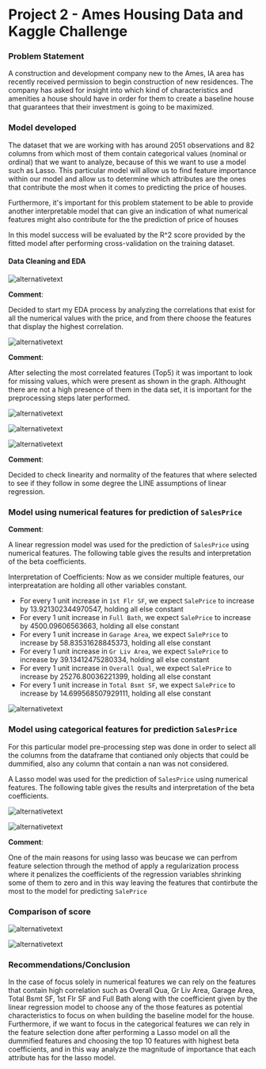 # Project 2 - Ames Housing Data and Kaggle Challenge

### Problem Statement

A construction and development company new to the Ames, IA area has recently received permission to begin construction of new residences. The company has asked for insight into which kind of characteristics and amenities a house should have in order for them to create a baseline house that guarantees that their investment is going to be maximized.


### Model developed

The dataset that we are working with has around 2051 observations  and 82 columns from which most of them contain categorical values (nominal or ordinal) that we want to analyze, because of this we want to use a model such as Lasso. This particular model will allow us to find feature importance within our model and allow us to determine which attributes are the ones that contribute the most when it comes to predicting the price of houses. 

Furthermore, it's important for this problem statement to be able to provide another  interpretable model that can give an indication of what numerical features might also contribute for the the prediction of price of houses 

In this model success will be evaluated by the R^2 score provided by the fitted model after performing cross-validation on the training dataset.

#### Data Cleaning and EDA

![alternativetext](images/initial_corr_numerical.png)

**Comment**: 

Decided to start my EDA process  by analyzing the correlations that exist for all the numerical values with the price, and from there choose the features that display the highest correlation. 


![alternativetext](images/missing_vals.png)

**Comment**: 

After selecting the most correlated features (Top5) it was important to look for missing values, which were present as shown in the graph. Althought there are not a high presence of them in the data set, it is important for the preprocessing steps later performed. 

![alternativetext](images/closer_corr_numerical.png)

![alternativetext](images/hist_numerical.png)

![alternativetext](images/pairplot_numerical.png)

**Comment**: 

Decided to check linearity and normality of the features that where selected to see if they follow in some degree the LINE assumptions of linear regression. 

### Model using numerical features for prediction of `SalesPrice`

**Comment**: 

A linear regression model was used for the prediction of `SalesPrice` using numerical features. The following table gives the results and interpretation of the beta coefficients. 

Interpretation of Coefficients:
Now as we consider multiple features, our interpreatation are holding all other variables constant. 
- For every 1 unit increase in `1st Flr SF`, we expect `SalePrice`  to increase by 13.921302344970547, holding all else constant
- For every 1 unit increase in `Full Bath`, we expect `SalePrice`  to increase by 4500.09606563663, holding all else constant
- For every 1 unit increase in `Garage Area`, we expect `SalePrice`  to increase by 58.83531628845373, holding all else constant
- For every 1 unit increase in `Gr Liv Area`, we expect `SalePrice`  to increase by 39.13412475280334, holding all else constant
- For every 1 unit increase in `Overall Qual`, we expect `SalePrice`  to increase by 25276.80036221399, holding all else constant
- For every 1 unit increase in `Total Bsmt SF`, we expect `SalePrice`  to increase by 14.699568507929111, holding all else constant

![alternativetext](images/betas_graph_numerical.png)

### Model using categorical features for prediction `SalesPrice`

For this particular model pre-processing step was done in order to select all the columns from the dataframe that contianed only objects that could be dummified, also any column that contain a nan was not considered.  

A Lasso model was used for the prediction of `SalesPrice` using numerical features. The following table gives the results and interpretation of the beta coefficients. 


![alternativetext](images/corr_categorical.png)

![alternativetext](images/barplot_categorical.png)

**Comment**: 

One of the main reasons for using lasso was beucase we can perfrom feature selection through the method of apply a regularization process where it penalizes the coefficients of the regression variables shrinking some of them to zero and in this way leaving the features that contirbute the most to the model for predicting `SalePrice`

### Comparison of score

![alternativetext](images/rmse_scores.png)


![alternativetext](images/r2_scores.png)


### Recommendations/Conclusion

In the case  of focus solely in numerical features we can rely on the features that contain high correlation such as  Overall Qua, Gr Liv Area, Garage Area, Total Bsmt SF, 1st Flr SF and Full Bath along with the coefficient given by the linear regression model to choose any of the those features as potential characteristics to focus on when building the baseline model for the house.
Furthermore, if we want  to focus in the categorical features we can rely in the feature selection done after performing a Lasso model on all the dummified features and choosing the top 10 features with highest beta coefficients, and in this way analyze the magnitude of importance that each attribute has for the lasso model. 
